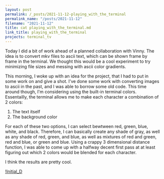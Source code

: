 ```yaml
---
layout: post
permalink: /_posts/2021-11-12-playing_with_the_terminal
permalink_name: "/posts/2021-11-12"
filename: "2021-11-12"
title: cat playing_with_the_terminal.md
link_title: playing_with_the_terminal
projects: terminal_tv
---
```

Today I did a bit of work ahead of a planned collaboration with Vinny. The idea is to convert mkv files to ascii text, which can be shown frame by frame in the terminal. We thought this would be a cool experiment to try minimizing file sizes and messing with ascii color gradients.

This morning, I woke up with an idea for the project, that I had to put in some work on and give a shot. I've done some work with converting images to ascii in the past, and I was able to borrow some old code. This time around though, I'm considering using the built-in terminal colors. Essentailly, the terminal allows me to make each character a combination of 2 colors:

1. The text itself
2. The background color

For each of these two options, I can select bewtween red, green, blue, white, and black. Therefore, I can basically create any shade of gray, as well as any shade of red, green, and blue, as well as mixtures of red and green, red and blue, or green and blue. Using a crappy 3 dimensional distance function, I was able to come up with a halfway decent first pass at at least figuring out which 2 colors would be blended for each character.

I think the results are pretty cool.

[!Initial_D](assets/../../assets/images/initial_d.png)
